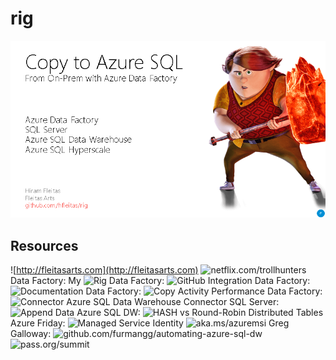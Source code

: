 # rig
![cover](https://github.com/hfleitas/rig/blob/master/PASSInsights201908-DBA/cover.png)

## Resources

![http://fleitasarts.com](http://fleitasarts.com)
![netflix.com/trollhunters](netflix.com/trollhunters)
Data Factory: My ![Rig](github.com/hfleitas/rig)
Data Factory: ![GitHub Integration](https://azure.microsoft.com/en-us/blog/azure-data-factory-visual-tools-now-supports-github-integration/)
Data Factory: ![Documentation](https://docs.microsoft.com/en-us/azure/data-factory/)
Data Factory: ![Copy Activity Performance](https://docs.microsoft.com/en-us/azure/data-factory/copy-activity-performance)
Data Factory: ![Connector Azure SQL Data Warehouse](https://docs.microsoft.com/en-us/azure/data-factory/connector-azure-sql-data-warehouse)
Connector SQL Server: ![Append Data](https://docs.microsoft.com/en-us/azure/data-factory/connector-sql-server#append-data)
Azure SQL DW: ![HASH vs Round-Robin Distributed Tables](https://blogs.msdn.microsoft.com/sqlcat/2015/08/11/choosing-hash-distributed-table-vs-round-robin-distributed-table-in-azure-sql-dw-service/)
Azure Friday: ![Managed Service Identity](https://www.youtube.com/watch?v=bBi1bll2928)
![aka.ms/azuremsi](https://aka.ms/azuremsi)
Greg Galloway: ![github.com/furmangg/automating-azure-sql-dw](https://github.com/furmangg/automating-azure-sql-dw)
![pass.org/summit](https://www.pass.org/summit/2019/Learn/SpeakerDetails.aspx?spid=4116)
